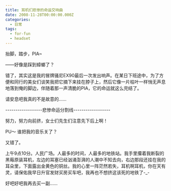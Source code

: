 ```yaml
---
title: 耳机们悲惨的命运交响曲
date: 2008-11-28T00:00:00.000Z
categories:
  - 日常
tags:
  - for-fun
  - headset
---
```


抬脚，踏步，PIA~

——好像是踩到蟑螂了？

错了，其实这是我的冒牌骚尼EX90最后一次发出响声。在某日下班途中，为了方便和同行的美女们谈笑我把它摘下来挂在脖子上，然后它像一片枯叶一样悄无声息地落到俺的脚边，伴随着那一声清脆的PIA，它的命运就这么完结了。

请安息吧我真的不是故意的……

\------------------悲惨命运分割线------------------

努力，努力向前挤，女士们先生们注意先下后上啊！

PU～ 谁把我的音乐关了？

又错了。

上午9点10分。人民广场。人最多的时间，人最多的地铁站。我手里攥着我断裂的黑莓原装耳机，左边的耳塞已经汹涌澎湃的人潮中不知去向，右边那段还挂在我的耳朵里，下面露出金黄色的铜丝。我的心里一阵茫然若失，耳机啊耳机，你在天有灵，请保佑我早日升官发财买房买车吧，我再也不想挤这该死的地铁了-\_-

好吧好吧我再去买一副……
